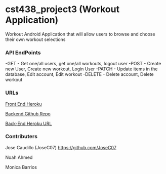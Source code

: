 # cst438_project3 (Workout Application)

Workout Android Application that will allow users to browse and choose their own workout selections

### API EndPoints
-GET - Get one/all users, get one/all workouts, logout user
-POST - Create new User, Create new workout, Login User
-PATCH - Update items in the database, Edit account, Edit workout
-DELETE - Delete account, Delete workout

### URLs 
[Front End Heroku](https://workout-planner438.herokuapp.com/)

[Backend Github Repo](https://github.com/JoseC07/django-backend-Project3)

[Back-End Heroku URL](TBA)

### Contributers
Jose Caudillo (JoseC07) https://github.com/JoseC07

Noah Ahmed

Monica Barrios 
